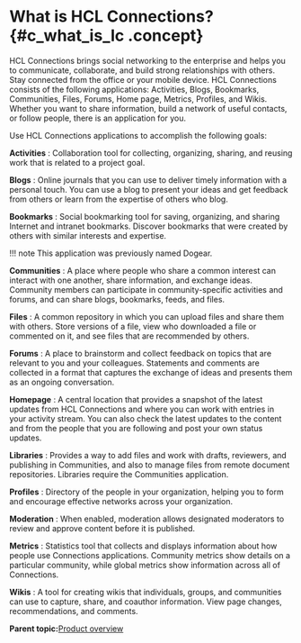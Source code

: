 # What is HCL Connections? {#c_what_is_lc .concept}

HCL Connections brings social networking to the enterprise and helps you to communicate, collaborate, and build strong relationships with others. Stay connected from the office or your mobile device. HCL Connections consists of the following applications: Activities, Blogs, Bookmarks, Communities, Files, Forums, Home page, Metrics, Profiles, and Wikis. Whether you want to share information, build a network of useful contacts, or follow people, there is an application for you.

Use HCL Connections applications to accomplish the following goals:

**Activities**
:   Collaboration tool for collecting, organizing, sharing, and reusing work that is related to a project goal.

**Blogs**
:   Online journals that you can use to deliver timely information with a personal touch. You can use a blog to present your ideas and get feedback from others or learn from the expertise of others who blog.

**Bookmarks**
:   Social bookmarking tool for saving, organizing, and sharing Internet and intranet bookmarks. Discover bookmarks that were created by others with similar interests and expertise.

!!! note
    This application was previously named Dogear.

**Communities**
:   A place where people who share a common interest can interact with one another, share information, and exchange ideas. Community members can participate in community-specific activities and forums, and can share blogs, bookmarks, feeds, and files.

**Files**
:   A common repository in which you can upload files and share them with others. Store versions of a file, view who downloaded a file or commented on it, and see files that are recommended by others.

**Forums**
:   A place to brainstorm and collect feedback on topics that are relevant to you and your colleagues. Statements and comments are collected in a format that captures the exchange of ideas and presents them as an ongoing conversation.

**Homepage**
:   A central location that provides a snapshot of the latest updates from HCL Connections and where you can work with entries in your activity stream. You can also check the latest updates to the content and from the people that you are following and post your own status updates.

**Libraries**
:   Provides a way to add files and work with drafts, reviewers, and publishing in Communities, and also to manage files from remote document repositories. Libraries require the Communities application.

**Profiles**
:   Directory of the people in your organization, helping you to form and encourage effective networks across your organization.

**Moderation**
:   When enabled, moderation allows designated moderators to review and approve content before it is published.

**Metrics**
:   Statistics tool that collects and displays information about how people use Connections applications. Community metrics show details on a particular community, while global metrics show information across all of Connections.

**Wikis**
:   A tool for creating wikis that individuals, groups, and communities can use to capture, share, and coauthor information. View page changes, recommendations, and comments.

**Parent topic:**[Product overview](../overview/c_lc4_product_overview.md)

